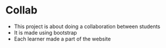 # Collab
- This project is about doing a collaboration between students
- It is made using bootstrap
- Each learner made a part of the website